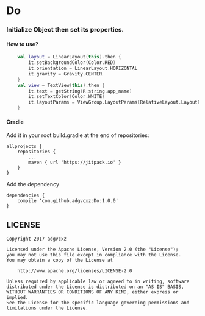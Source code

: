 # Do


### Initialize Object then set its properties.

#### How to use?

```kotlin
    val layout = LinearLayout(this).then {
        it.setBackgroundColor(Color.RED)
        it.orientation = LinearLayout.HORIZONTAL
        it.gravity = Gravity.CENTER
    }
    val view = TextView(this).then {
        it.text = getString(R.string.app_name)
        it.setTextColor(Color.WHITE)
        it.layoutParams = ViewGroup.LayoutParams(RelativeLayout.LayoutParams.MATCH_PARENT, RelativeLayout.LayoutParams.MATCH_PARENT)
    }
```

#### Gradle

Add it in your root build.gradle at the end of repositories:

	allprojects {
		repositories {
			...
			maven { url 'https://jitpack.io' }
		}
	}

Add the dependency

	dependencies {
		compile 'com.github.adgvcxz:Do:1.0.0'
	}
    	
## LICENSE

    Copyright 2017 adgvcxz

    Licensed under the Apache License, Version 2.0 (the "License");
    you may not use this file except in compliance with the License.
    You may obtain a copy of the License at

        http://www.apache.org/licenses/LICENSE-2.0

    Unless required by applicable law or agreed to in writing, software
    distributed under the License is distributed on an "AS IS" BASIS,
    WITHOUT WARRANTIES OR CONDITIONS OF ANY KIND, either express or implied.
    See the License for the specific language governing permissions and
    limitations under the License.

